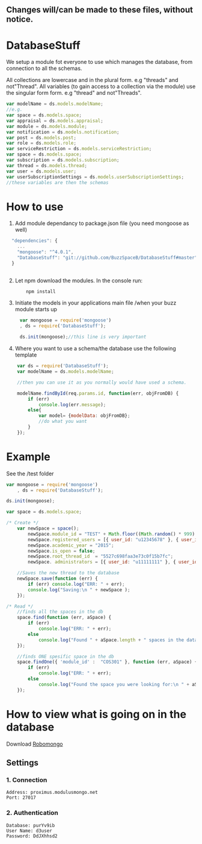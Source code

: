 ## Changes will/can be made to these files, without notice.

# DatabaseStuff
We setup a module fot everyone to use which manages the database, from connection to all the schemas.

All collections are lowercase and in the plural form. e.g "threads" and not"Thread".
All variables (to gain access to a collection via the module) use the singular form form. e.g "thread" and not"Threads".
```javascript
var modelName = ds.models.modelName;
//e.g.
var space = ds.models.space;
var appraisal = ds.models.appraisal;
var module = ds.models.module;
var notification = ds.models.notification;
var post = ds.models.post;
var role = ds.models.role;
var serviceRestriction = ds.models.serviceRestriction;
var space = ds.models.space;
var subscription = ds.models.subscription;
var thread = ds.models.thread;
var user = ds.models.user;
var userSubscriptionSettings = ds.models.userSubscriptionSettings;
//these variables are then the schemas 
```

# How to use
1. Add module dependancy to package.json file (you need mongoose as well)
  ```javascript
    "dependencies": {
      ...
      "mongoose": "^4.0.1",
      "DatabaseStuff": "git://github.com/BuzzSpaceB/DatabaseStuff#master"
    }
      
  ```
2. Let npm download the modules. In the console run:
    ```
        npm install
    ```
3. Initiate the models in your applications main file /when your buzz module starts up
  ```javascript
       var mongoose = require('mongoose')
       , ds = require('DatabaseStuff');
       
       ds.init(mongoose);//this line is very important
  ```
4. Where you want to use a schema/the database use the following template
  ```javascript
      var ds = require('DatabaseStuff');
      var modelName = ds.models.modelName;
  
      //then you can use it as you normally would have used a schema.
  
      modelName.findById(req.params.id, function(err, objFromDB) {
          if (err)
              console.log(err.message);
          else{
              var model= {modelData: objFromDB};
              //do what you want
          }
      });
  ```
# Example
See the /test folder
```javascript
var mongoose = require('mongoose')
    , ds = require('DatabaseStuff');

ds.init(mongoose);

var space = ds.models.space;

/* Create */
    var newSpace = space();
        newSpace.module_id = "TEST" + Math.floor((Math.random() * 999) + 1);;
        newSpace.registered_users = [{ user_id: "u12345678" }, { user_id: "u87654321" }];
        newSpace.academic_year = "2015";
        newSpace.is_open = false;
        newSpace.root_thread_id	 = "5527c698faa3e73c0f15b7fc";
        newSpace. administrators = [{ user_id: "u11111111" }, { user_id: "u99999999" }];

    //Saves the new thread to the database
    newSpace.save(function (err) {
        if (err) console.log("ERR: " + err);
        console.log("Saving:\n " + newSpace );
    });

/* Read */
    //finds all the spaces in the db
    space.find(function (err, aSpace) {
        if (err)
            console.log("ERR: " + err);
        else
            console.log("Found " + aSpace.length + " spaces in the database.");
    });

    //finds ONE spesific space in the db
    space.findOne({ 'module_id' :  "COS301" }, function (err, aSpace) {
        if (err)
            console.log("ERR: " + err);
        else
            console.log("Found the space you were looking for:\n " + aSpace);
    });
```

# How to view what is going on in the database
Download [Robomongo](http://robomongo.org/)
## Settings
### 1. Connection
    Address: proximus.modulusmongo.net
    Port: 27017
### 2. Authentication
```
Database: purYv9ib
User Name: d3user
Password: DdJXhhsd2
```
